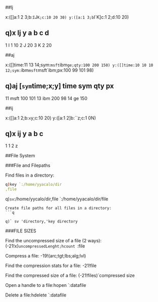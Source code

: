 
##lj

x:([]a:1 2 3;b:`I`J`K;c:10 20 30)
y:([a:1 3;b`I`K]c:1 2;d:10 20)

q)x lj y
a b c  d
---------
1 I 1  10
2 J 20
3 K 2  20

##aj 

x:([]time:11 13 14;sym:`msft`ibm`ge;qty:100 200 150)
y:([]time:10 10 10 12;sym:`ibm`msft`msft`ibm;px:100 99 101 98)

q)aj [`sym`time;x;y]
time   sym   qty   px 
----------------------
11     msft   100  101
13     ibm    200  98
14     ge     150

##ij

x:([]a:1 2;b:`x`y;c:10 20)
y:([a:1 2]b:``z;c:1 0N)

q)x ij y 
a b c
-----
1   1
2 z

##File System

###File and Filepaths

Find files in a directory:
```q
q)key `:/home/yyacalo/dir
,file
```
q)` sv `:/home/yycalo/dir,file
`:/home/yyacalo/dir/file
```
Create file paths for all files in a directory:
```q

q)` sv 'directory,'key directory

```
###FILE SIZES

Find the uncompressed size of a file (2 ways):(-21!x)`uncompressedLenght;hcount `:file

Compress a file: -19!(arc;tgt;lbs;alg;lvl)

Find the compression stats for a file: -21!file

Find the compressed size of a file: (-21!files)`compressed size

Open a handle to a file:hopen `:datafile

Delete a file:hdelete `:datafile

